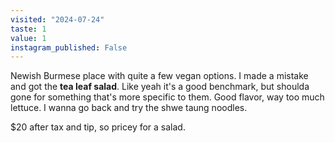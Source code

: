 ```yaml
---
visited: "2024-07-24"
taste: 1
value: 1
instagram_published: False
---
```


Newish Burmese place with quite a few vegan options. I made a mistake and got the **tea leaf salad**. Like yeah it's a good benchmark, but shoulda gone for something that's more specific to them. Good flavor, way too much lettuce. I wanna go back and try the shwe taung noodles.

$20 after tax and tip, so pricey for a salad.
